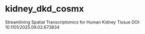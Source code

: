 # kidney_dkd_cosmx
Streamlining Spatial Transcriptomics for Human Kidney Tissue
DOI: 10.1101/2025.09.02.673834
